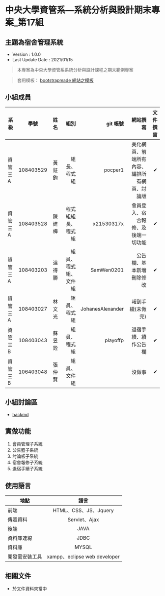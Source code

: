 # 中央大學資管系—系統分析與設計期末專案_第17組
## 主題為宿舍管理系統
- Version : 1.0.0
- Last Update Date : 2021/01/15

> 本專案為中央大學資管系系統分析與設計課程之期末範例專案

> 套用模板： [bootstrapmade 網站之模板](https://bootstrapmade.com/flexstart-bootstrap-startup-template/)

## 小組成員
系級           | 學號      | 姓名  | 組別                   | git 帳號            | 網站撰寫                                    | 文件撰寫
------------- |:-----:    |-----:|-----:                   |-----:                 |-----:                                     |-----:
資管三A        | 108403529 |黃鉦鈞 |組長、程式組            | pocper1             | 美化網頁、前端所有內容、編排所有網頁、討論版   | &#10004; 
資管三A        | 108403528 |陳建樺 |程式組組長、程式組      | x21530317x          | 會員登入、宿舍報修、及後端一切功能            | &#10004; 
資管三A        | 108403203 |溫得勝 |組員、程式組、文件組    | SamWen0201          | 公告欄、基本新增刪除修改                     | &#10004; 
資管三A        | 108403027 |林文光 |組員、程式組            | JohanesAlexander    | 報到手續(未做完)                            | &#10004; 
資管三B        | 108403043 |蘇昱銓 |組員、程式組            | playoffp            | 退宿手續、續作公告欄                         | &#10004; 
資管三B        | 106403048 |張仲賢 |組員、文件組            |                     | 沒做事                                      | &#10004; 
## 小組討論區
- [hackmd](https://hackmd.io/85OmeJy_Tqi9Qq8ga9BfHg)

## 實做功能
1. 會員管理子系統
2. 公告籃子系統
3. 討論板子系統
4. 宿舍報修子系統
5. 退宿手續子系統

## 使用語言
地點           | 語言      
------------- |:-----:    
前端            | HTML、CSS、JS、Jquery
傳遞資料        | Servlet、Ajax
後端            | JAVA
資料庫連線       | JDBC
資料庫          |MYSQL
開發需安裝工具   | xampp、eclipse web developer


## 相關文件
- 於文件資料夾當中